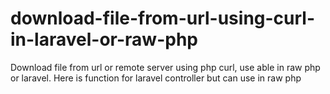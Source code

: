 # download-file-from-url-using-curl-in-laravel-or-raw-php
Download file from url or remote server using php curl, use able in raw php or laravel. Here is function for laravel controller but can use in raw php

